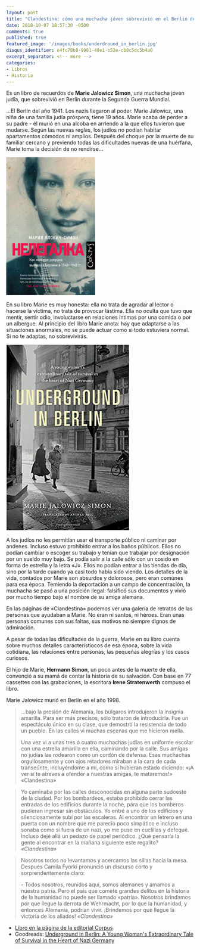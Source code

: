 ```yaml
---
layout: post
title: "Clandestina: cómo una muchacha jóven sobrevivió en el Berlin de 1940-1945"
date: 2018-10-07 18:57:30 -0500
comments: true
published: true
featured_image: '/images/books/underdround_in_berlin.jpg'
disqus_identifier: e4fc78b8-9961-48e1-b52e-cb8c5dc5b4a0
excerpt_separator: <!-- more -->
categories: 
- Libros
- Historia
---
```


Es un libro de recuerdos de **Marie Jalowicz Simon**, una muchacha jóven judía, que sobrevivió en Berlín durante la Segunda Guerra Mundial.

...El Berlín del año 1941. Los nazis llegaron al poder. Marie Jalowicz, una niña de una familia judía próspera, tiene 19 años. Marie acaba de perder a su padre - él murió en una alcoba en arriendo a la que ellos tuvieron que mudarse. Según las nuevas reglas, los judíos no podían habitar apartamentos cómodos ni amplios. Después del choque por la muerte de su familiar cercano y previendo todas las dificultades nuevas de una huérfana, Marie toma la decisión de no rendirse...

<!-- more -->

![](/images/books/Jalowitz-Simon-Nelegalka.jpg)

En su libro Marie es muy honesta: ella no trata de agradar al lector o hacerse la víctima, no trata de provocar lástima. Ella no oculta que tuvo que mentir, sentir odio, involuctarse en relaciones íntimas por una comida o por un albergue. Al principio del libro Marie anota: hay que adaptarse a las situaciones anormales, no se puede actuar como si todo estuviera normal. Si no te adaptas, no sobrevivirás.

![](/images/books/underdround_in_berlin.jpg)

A los judíos no les permitían usar el transporte público ni caminar por andenes. Incluso estuvo prohibido entrar a los baños públicos. Ellos no podían cambiar o escoger su trabajo y tenían que trabajar por designación por un sueldo muy bajo. Se podía salir a la calle sólo con un cosido en forma de estrella y la letra «J». Ellos no podían entrar a las tiendas de día, sino por la tarde cuando ya casi todo había sido viendo. Los detalles de la vida, contados por Marie son absurdos y dolorosos, pero eran comúnes para esa época. Temiendo la deportación a un campo de concentración, la muchacha se pasó a una posición ilegal: falsificó sus documentos y vivió por mucho tiempo bajo el nombre de su amiga alemana. 

En las páginas de «Clandestina» podemos ver una galería de retratos de las personas que ayudaban a Marie. No eran ni santos, ni héroes. Eran unas personas comunes con sus faltas, sus motivos no siempre dignos de admiración. 

A pesar de todas las dificultades de la guerra, Marie en su libro cuenta sobre muchos detalles característiocos de esa época, sobre la vida cotidiana, las relaciones entre personas, las pequeñas alegrías y los casos curiosos.

El hijo de Marie, **Hermann Simon**, un poco antes de la muerte de ella, convenció a su mamá de contar la historia de su salvación. Con base en 77 cassettes con las grabaciones, la escritora **Irene Stratenwerth** compuso el libro.

Marie Jalowicz murió en Berlín en el año 1998.

> ...bajo la presión de Alemania, los búlgaros introdujeron la insignia amarilla. Para ser más precisos, sólo trataron de introducirla. Fue un espectáculo único en su clase, que demostró la resistencia de todo un pueblo. En las calles vi muchas escenas que me hicieron mella.
> 
> Una vez vi a unas tres ó cuatro muchachas judías en uniforme escolar con una estrella amarilla en ella, caminando por la calle. Sus amigas no judías las rodearon como un cordón de defensa. Esas muchachas orgullosamente y con ojos retadores miraban a la cara de cada transeúnte, incluyéndome a mí, como si hubieran estado diciendo: «¡A ver si te atreves a ofender a nuestras amigas, te mataremos!» «Clandestina»

> Yo caminaba por las calles desconocidas en alguna parte sudoeste de la ciudad. Por los bombardeos, estaba prohibido cerrar las entradas de los edificios durante la noche, para que los bomberos pudieran ingresar sin obstáculos. Yo entré a uno de los edificios y silenciosamente subí por las escaleras. Al encontrar un letrero en una puerta con un nombre que me pareció poco simpático e incluso sonaba como si fuera de un nazi, yo me puse en cuclillas y defequé. Incluso dejé allá un pedazo de papel periódico. ¿Qué pensaría la gente al encontrar en la mañana siguiente este regalito? *«Clandestina»*

> Nosotros todos no levantamos y acercamos las sillas hacía la mesa. Después Camila Fyorki pronunció un discurso corto y sorprendentemente claro:
>
> \- Todos nosotros, reunidos aquí, somos alemanes y amamos a nuestra patria. Pero el país que comete grandes delitos en la historia de la humanidad no puede ser llamado «patria». Nosotros brindamos por que llegue la derrota de Wehrmacht, por lo que la humanidad, y entonces Alemania, podrían vivir. ¡Brindemos por que llegue la victoria de los aliados! *«Clandestina»*

* [Libro en la página de la editorial Corpus](https://www.corpus.ru/blog/memuary-nelegalka-marii-jalovich-simon.htm)
* Goodreads: [Underground in Berlin: A Young Woman's Extraordinary Tale of Survival in the Heart of Nazi Germany](https://www.goodreads.com/book/show/24396877-underground-in-berlin)